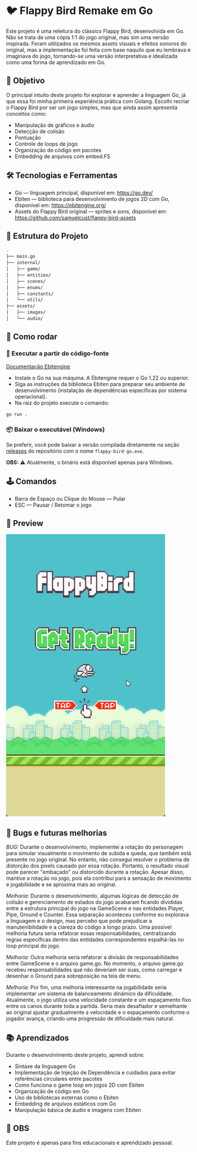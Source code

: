 # 🐦 Flappy Bird Remake em Go

Este projeto é uma releitura do clássico Flappy Bird, desenvolvida em Go. Não se trata de uma cópia 1:1 do jogo original, mas sim uma versão inspirada. Foram utilizados os mesmos assets visuais e efeitos sonoros do original, mas a implementação foi feita com base naquilo que eu lembrava e imaginava do jogo, tornando-se uma versão interpretativa e idealizada como uma forma de aprendizado em Go.

## 🎯 Objetivo

O principal intuito deste projeto foi explorar e aprender a linguagem Go, já que essa foi minha primeira experiência prática com Golang. Escolhi recriar o Flappy Bird por ser um jogo simples, mas que ainda assim apresenta conceitos como:

- Manipulação de gráficos e áudio
- Detecção de colisão
- Pontuação
- Controle de loops de jogo
- Organização de código em pacotes
- Embedding de arquivos com embed.FS

## 🛠️ Tecnologias e Ferramentas
- Go — linguagem principal, disponível em: https://go.dev/
- Ebiten — biblioteca para desenvolvimento de jogos 2D com Go, disponível em: https://ebitengine.org/
- Assets do Flappy Bird original — sprites e sons, disponível em: https://github.com/samuelcust/flappy-bird-assets

## 📁 Estrutura do Projeto
```bash
.
├── main.go
├── internal/
│   ├── game/
│   ├── entities/
│   ├── scenes/
│   ├── enums/
│   ├── constants/
│   └── utils/
├── assets/
│   ├── images/
│   └── audio/
```

## 🚀 Como rodar

### 🔧 Executar a partir do código-fonte

[Documentação Ebitengine](https://ebitengine.org/en/documents/install.html)

- Instale o Go na sua máquina. A Ebitengine requer o Go 1.22 ou superior.
- Siga as instruções da biblioteca Ebiten para preparar seu ambiente de desenvolvimento (instalação de dependências específicas por sistema operacional).
- Na raiz do projeto execute o comando:

```bash
go run .
```

### 📦 Baixar o executável (Windows)

Se preferir, você pode baixar a versão compilada diretamente na seção [releases](https://github.com/LeandroLBBernardes/flappy-bird-go/releases/tag/v1.0.0) do repositório com o nome `flappy-bird-go.exe`.

**OBS:** ⚠️ Atualmente, o binário está disponível apenas para Windows.

## 🕹️ Comandos

- Barra de Espaço ou Clique do Mouse — Pular  
- ESC — Pausar / Retomar o jogo

## 📸 Preview

![Gameplay](images/gameplay.gif)

## 🐞 Bugs e futuras melhorias

*BUG:* Durante o desenvolvimento, implementei a rotação do personagem para simular visualmente o movimento de subida e queda, que também está presente no jogo original.
No entanto, não consegui resolver o problema de distorção dos pixels causado por essa rotação. Portanto, o resultado visual pode parecer "embaçado" ou distorcido durante a rotação.
Apesar disso, mantive a rotação no jogo, pois ela contribui para a sensação de movimento e jogabilidade e se aproxima mais ao original.

*Melhoria:* Durante o desenvolvimento, algumas lógicas de detecção de colisão e gerenciamento de estados do jogo acabaram ficando divididas entre a estrutura principal do jogo na GameScene e nas entidades Player, Pipe, Ground e Counter.
Essa separação aconteceu conforme eu explorava a linguagem e o design, mas percebo que pode prejudicar a manutenibilidade e a clareza do código a longo prazo. Uma possível melhoria futura seria refatorar essas responsabilidades, centralizando regras específicas dentro das entidades correspondentes espalhá-las no loop principal do jogo. 

*Melhoria:* Outra melhoria seria refatorar a divisão de responsabilidades entre GameScene e o arquivo game.go. No momento, o arquivo game.go recebeu responsabilidades que não deveriam ser suas, como carregar e desenhar o Ground para sobreposição na tela de menu.

*Melhoria:* Por fim, uma melhoria interessante na jogabilidade seria implementar um sistema de balanceamento dinâmico da dificuldade. Atualmente, o jogo utiliza uma velocidade constante e um espaçamento fixo entre os canos durante toda a partida. Seria mais desafiador e semelhante ao original ajustar gradualmente a velocidade e o espaçamento conforme o jogador avança, criando uma progressão de dificuldade mais natural.

## 📚 Aprendizados

Durante o desenvolvimento deste projeto, aprendi sobre:

- Sintaxe da linguagem Go
- Implementação de Injeção de Dependência e cuidados para evitar referências circulares entre pacotes 
- Como funciona o game loop em jogos 2D com Ebiten
- Organização de código em Go
- Uso de bibliotecas externas como o Ebiten
- Embedding de arquivos estáticos com Go
- Manipulação básica de áudio e imagens com Ebiten

## 📄 OBS

Este projeto é apenas para fins educacionais e aprendizado pessoal.
